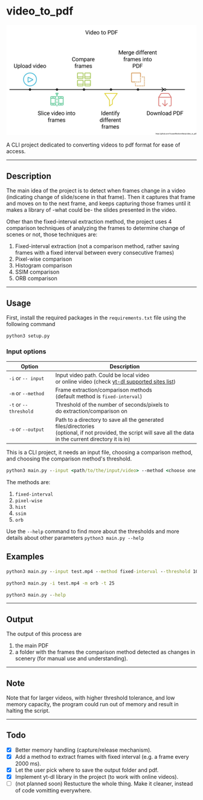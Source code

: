 # video_to_pdf

![Banner](./assets/Banner.jpg)

A CLI project dedicated to converting videos to pdf format for ease of access.
___

## Description

The main idea of the project is to detect when frames change in a video (indicating change of slide/scene in that frame). Then it captures that frame and moves on to the next frame, and keeps capturing those frames until it makes a library of -what could be- the slides presented in the video.

Other than the fixed-interval extraction method, the project uses 4 comparison techniques of analyzing the frames to determine change of scenes or not, those techniques are:

1. Fixed-interval extraction (not a comparison method, rather saving frames with a fixed interval between every consecutive frames)
2. Pixel-wise comparison
3. Histogram comparison
4. SSIM comparison
5. ORB comparison

___

## Usage

First, install the required packages in the `requirements.txt` file using the following command

```cmd
python3 setup.py
```

### Input options

| Option                | Description                                                                                                                                                            |
| --------------------- | ---------------------------------------------------------------------------------------------------------------------------------------------------------------------- |
| `-i` or `-- input`    | Input video path. Could be local video<br>or online video (check [yt-dl supported sites list](https://github.com/yt-dlp/yt-dlp/blob/master/supportedsites.md))         |
| `-m` or `--method`    | Frame extraction/comparison methods<br>(default method is `fixed-interval`)                                                                                            |
| `-t` or `--threshold` | Threshold of the number of seconds/pixels to<br>do extraction/comparison on                                                                                            |
| `-o` or `--output`    | Path to a directory to save all the generated files/directories<br>(optional, if not provided, the script will save all the data<br>in the current directory it is in) |

This is a CLI project, it needs an input file, choosing a comparison method, and choosing the comparison method's threshold.

```cmd
python3 main.py --input <path/to/the/input/video> --method <choose one of the 4 methods> --threshold <choose threshold> --output <directory to save all the generated output data>
```

The methods are:

1. `fixed-interval`
2. `pixel-wise`
3. `hist`
4. `ssim`
5. `orb`

Use the `--help` command to find more about the thresholds and more details about other parameters
`python3 main.py --help`

## Examples

```cmd
python3 main.py --input test.mp4 --method fixed-interval --threshold 10 --output "C:\Users\SomeUser\Desktop\"
```

```cmd
python3 main.py -i test.mp4 -m orb -t 25
```

```cmd
python3 main.py --help
```

___

## Output

The output of this process are

1. the main PDF
2. a folder with the frames the comparison method detected as changes in scenery (for manual use and understanding).

___

## Note

Note that for larger videos, with higher threshold tolerance, and low memory capacity, the program could run out of memory and result in halting the script.
___

## Todo

- [x] Better memory handling (capture/release mechanism).
- [x] Add a method to extract frames with fixed interval (e.g. a frame every 2000 ms).
- [x] Let the user pick where to save the output folder and pdf.
- [x] Implement yt-dl library in the project (to work with online videos).
- [ ] (not planned soon) Restucture the whole thing. Make it cleaner, instead of code vomitting everywhere.

